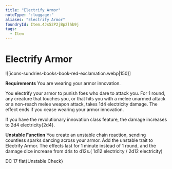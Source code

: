 ```yaml
---
title: "Electrify Armor"
noteType: ":luggage:"
aliases: "Electrify Armor"
foundryId: Item.4Js52P2jBp2lhb9j
tags:
  - Item
---
```


# Electrify Armor
![[icons-sundries-books-book-red-exclamation.webp|150]]

**Requirements** You are wearing your armor innovation.

You electrify your armor to punish foes who dare to attack you. For 1 round, any creature that touches you, or that hits you with a melee unarmed attack or a non-reach melee weapon attack, takes 1d4 electricity damage. The effect ends if you cease wearing your armor innovation.

If you have the revolutionary innovation class feature, the damage increases to 2d4 electricity{2d4}.

**Unstable Function** You create an unstable chain reaction, sending countless sparks dancing across your armor. Add the unstable trait to Electrify Armor. The effects last for 1 minute instead of 1 round, and the damage dice increase from d4s to d12s.( 1d12 electricity / 2d12 electricity)

DC 17 flat{Unstable Check}
